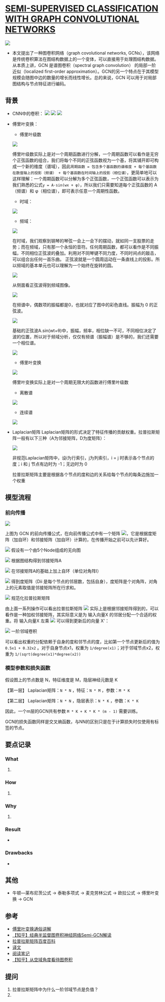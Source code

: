 # [SEMI-SUPERVISED CLASSIFICATION WITH GRAPH CONVOLUTIONAL NETWORKS](https://arxiv.org/pdf/1609.02907.pdf)
![](gcn.png)
- 本文提出了一种图卷积网络（graph covolutional networks, GCNs），该网络是传统卷积算法在图结构数据上的一个变体，可以直接用于处理图结构数据。从本质上讲，GCN 是谱图卷积（spectral graph convolution） 的局部一阶近似（localized first-order approximation）。GCN的另一个特点在于其模型规模会随图中边的数量的增长而线性增长。总的来说，GCN 可以用于对局部图结构与节点特征进行编码。
## 背景
- CNN中的卷积：
![](CNN1.png)
![](CNN2.gif)
![](cnnlayers.png)
- 傅里叶变换：
  - 傅里叶级数

  ![](傅里叶级数.jpg)
  
  傅里叶级数实际上是对一个周期函数进行分解，一个周期函数可以看作是无穷个正弦函数的组合，我们将每个不同的正弦函数视为一个基，将其铺开即可构成一个新的维度（谱域），因此`周期函数 = 包含多个基函数的谱维度 + 每个基函数在数值轴上的投影（频谱） + 每个基函数在时间轴上的投影（相位谱）`，更简单地可以这样理解：一个周期函数可以分解为多个正弦函数，一个正弦函数可以表示为我们熟悉的公式`y = A·sin(wx + φ)`，所以我们只需要知道每个正弦函数的 A（频谱）和 φ（相位谱），即可表示任意一个周期性函数。
  
  - 时域：
  
  ![](时域.jpg)
  - 频域：
  
  ![](频域.jpg)
  
  在时域，我们观察到钢琴的琴弦一会上一会下的摆动，就如同一支股票的走势；而在频域，只有那一个永恒的音符。任何周期函数，都可以看作是不同振幅，不同相位正弦波的叠加。利用对不同琴键不同力度，不同时间点的敲击，可以组合出任何一首乐曲。
  正弦波就是一个圆周运动在一条直线上的投影。所以频域的基本单元也可以理解为一个始终在旋转的圆。
  
  ![](圆周投影.gif)
  
  从侧面看正弦波得到频域图像。
  
  ![](傅里叶.jpg)
  
  在频谱中，偶数项的振幅都是0，也就对应了图中的彩色直线。振幅为 0 的正弦波。
  
  ![](转谱.gif)
  
  基础的正弦波A.sin(wt+θ)中，振幅，频率，相位缺一不可，不同相位决定了波的位置，所以对于频域分析，仅仅有频谱（振幅谱）是不够的，我们还需要一个相位谱。
  
  ![](相位谱.jpg)
  
  - 傅里叶变换
  
  ![](傅里叶变换.jpg)
  
  傅里叶变换实际上是对一个周期无限大的函数进行傅里叶级数
  
  - 离散谱
  
  ![](离散谱.jpg)
  
  - 连续谱
  
  ![](连续谱.jpg)
  
- Laplacian矩阵
  Laplacian矩阵的形式决定了特征传播的贡献权重。拉普拉斯矩阵一般有以下三种（A为邻接矩阵，D为度矩阵）：
  
  ![](拉普拉斯矩阵.png)
  
  非规范Laplacian矩阵中，设i为行索引，j为列索引，i = j 时表示各个节点的度；i 和 j 节点有边时为 -1；无边时为 0
  
  拉普拉斯矩阵主要是根据各个节点的度和边的关系给每个节点的每条边施加一个权重
## 模型流程
### 前向传播
![](前向传播.jpg)

上图为 GCN 的前向传播公式，在向前传播公式中有一个矩阵 ![](A.png)，它是根据度矩阵（加自环）和邻接矩阵（加自环）计算的，在传播开始之前可以先计算好。

![](L1.jpg) 假设有一个由5个Node组成的无向图
  
![](L2.jpg) 根据图结构得到邻接矩阵A
  
![](L3.jpg) 在邻接矩阵A的基础上加上自环（单位对角阵I）
  
![](L4.jpg) 得到度矩阵（Dii 是每个节点的邻居数，包括自身），度矩阵是个对角阵，对角上的元素取值是邻接矩阵所在行求和。
  
![](L5.jpg) 规范化拉普拉斯矩阵
  
由上面一系列操作可以看出拉普拉斯矩阵 ![](A.png) 实际上是根据邻接矩阵得到的，可以看作是一种加权邻接矩阵，其实际意义是为 输入向量X 的邻居分配一个合适的权重。将 输入向量X 左乘 ![](A.png) 可以得到更新后的向量 X'：
  
![](L6.jpg) 一阶邻域卷积
  
可以看出权重的分配依赖于自身的度和邻节点的度，比如第一个节点更新后的值为 `0.5x1 + 0.32x2` 。对于自身节点x1，权重为 `1/degree(x1)`；对于邻域节点x2，权重为 `1/(sqrt(degree(x1)*degree(x2))`

### 模型参数和损失函数
假设图上的节点数是 N，特征维度是 M，隐层神经元数是 K

【第一层】 Laplacian矩阵：`N * N` ，特征：`N * M` ，参数：`M * K`

【第二层】 Laplacian矩阵：`N * N` ，隐层表示：`N * K` ，参数：`K * K`

因此，一个m层的GCN共有参数 `M * K + K * K * (m - 1)` 需要训练。

GCN的损失函数同样是交叉熵函数，与NN的区别只是在于计算损失时仅使用有标签的节点。
## 要点记录
### What
1. 
### How
1.
### Why
1.
### Result
- 
### Drawbacks
- 
## 其他
- 牛顿—莱布尼茨公式 → 泰勒多项式 → 麦克劳林公式 → 欧拉公式 → 傅里叶变换 → GCN
## 参考
- [傅里叶变换通俗讲解](https://www.cnblogs.com/h2zZhou/p/8405717.html)
- [【知乎】经典半监督图卷积神经网络Semi-GCN解读](https://zhuanlan.zhihu.com/p/58178060)
- [拉普拉斯矩阵百度百科](https://www.baidu.com/link?url=JIdfpekQVVcTu_g9Ow2_H_NVnQb0sGuytxo3LbCKO_k42YJuKdrAgdmLZMTjXcljR577ui4NrYSVI9DumUkh6GVuK0otPCrDpATBz1kJ9F42tYBMzEEBpm8_MlDnNWk3D1-lV-XptefSNYqDonLrp_&wd=&eqid=e513fd7300045e81000000065cdac6ec)
- [译文](https://blog.csdn.net/w986284086/article/details/80270653)
- [阅读笔记](https://zhuanlan.zhihu.com/p/31067515)
- [【知乎】从空域角度看待图卷积](https://www.zhihu.com/question/54504471/answer/611222866)
## 提问
1. 拉普拉斯矩阵中为什么一阶邻域节点是负值？
2. 
